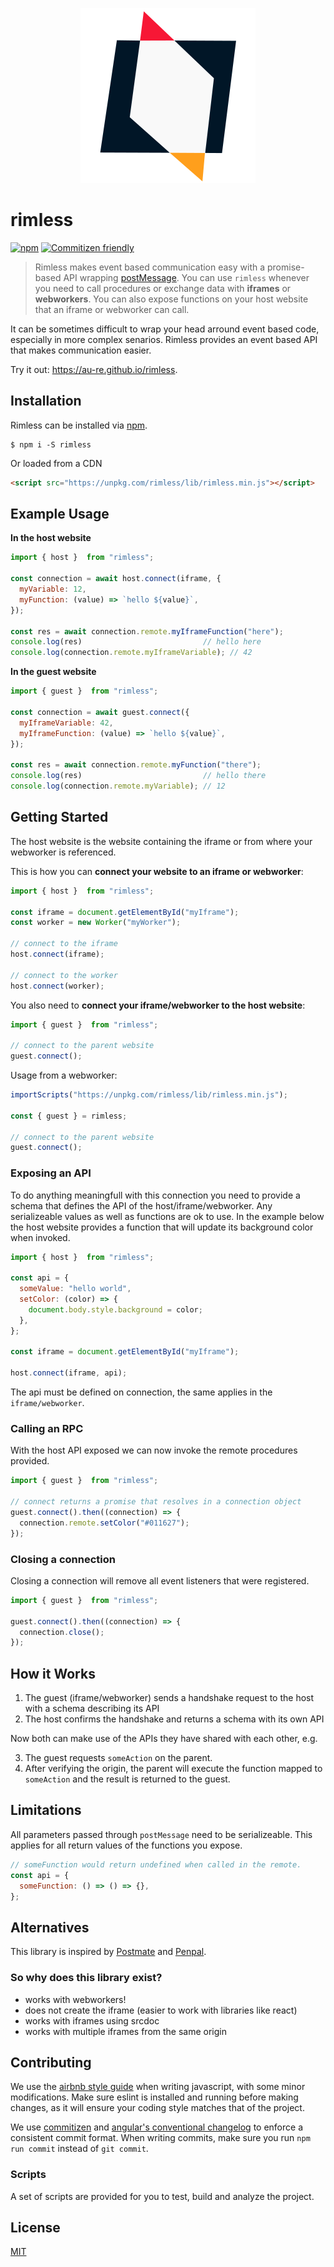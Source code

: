 [npm-url]: https://www.npmjs.com/package/rimless
[npm-image]: https://badge.fury.io/js/rimless.svg
[commitizen-url]: http://commitizen.github.io/cz-cli/
[commitizen-image]: https://img.shields.io/badge/commitizen-friendly-brightgreen.svg
[license-url]: https://github.com/au-re/rimless/LICENSE

<p align="center">
  <img src="https://github.com/au-re/rimless/blob/master/assets/rimless.png"/>
</p>

# rimless

[![npm][npm-image]][npm-url]
[![Commitizen friendly][commitizen-image]][commitizen-url]

> Rimless makes event based communication easy with a promise-based API wrapping [postMessage](). You can use `rimless` whenever you need to call procedures or exchange data with **iframes** or **webworkers**. You can also expose functions on your host website that an iframe or webworker can call.

It can be sometimes difficult to wrap your head arround event based code, especially in more complex senarios. Rimless provides an event based API that makes communication easier.

Try it out: https://au-re.github.io/rimless.

## Installation

Rimless can be installed via [npm](https://www.npmjs.com/package/rimless).

```
$ npm i -S rimless
```

Or loaded from a CDN

```html
<script src="https://unpkg.com/rimless/lib/rimless.min.js"></script>
```

## Example Usage

**In the host website**

```js
import { host }  from "rimless";

const connection = await host.connect(iframe, {
  myVariable: 12,
  myFunction: (value) => `hello ${value}`,
});

const res = await connection.remote.myIframeFunction("here");
console.log(res)                           // hello here
console.log(connection.remote.myIframeVariable); // 42
```
**In the guest website**

```js
import { guest }  from "rimless";

const connection = await guest.connect({
  myIframeVariable: 42,
  myIframeFunction: (value) => `hello ${value}`,
});

const res = await connection.remote.myFunction("there");
console.log(res)                           // hello there
console.log(connection.remote.myVariable); // 12
```

## Getting Started

The host website is the website containing the iframe or from where your webworker is referenced.

This is how you can **connect your website to an iframe or webworker**:

```js
import { host }  from "rimless";

const iframe = document.getElementById("myIframe");
const worker = new Worker("myWorker");

// connect to the iframe
host.connect(iframe);

// connect to the worker
host.connect(worker);
```

You also need to **connect your iframe/webworker to the host website**:

```js
import { guest }  from "rimless";

// connect to the parent website
guest.connect();
```

Usage from a webworker:

```js
importScripts("https://unpkg.com/rimless/lib/rimless.min.js");

const { guest } = rimless;

// connect to the parent website
guest.connect();
```

### Exposing an API

To do anything meaningfull with this connection you need to provide a schema that defines the API of the host/iframe/webworker. Any serializeable values as well as functions are ok to use. In the example below the host website provides a function that will update its background color when invoked.

```js
import { host }  from "rimless";

const api = {
  someValue: "hello world",
  setColor: (color) => {
    document.body.style.background = color;
  },
};

const iframe = document.getElementById("myIframe");

host.connect(iframe, api);
```

The api must be defined on connection, the same applies in the `iframe/webworker`.

### Calling an RPC

With the host API exposed we can now invoke the remote procedures provided.

```js
import { guest }  from "rimless";

// connect returns a promise that resolves in a connection object
guest.connect().then((connection) => {
  connection.remote.setColor("#011627");
});
```

### Closing a connection

Closing a connection will remove all event listeners that were registered.

```js
import { guest }  from "rimless";

guest.connect().then((connection) => {
  connection.close();
});
```

## How it Works

1. The guest (iframe/webworker) sends a handshake request to the host with a schema describing its API
2. The host confirms the handshake and returns a schema with its own API

Now both can make use of the APIs they have shared with each other, e.g.

3. The guest requests `someAction` on the parent.
4. After verifying the origin, the parent will execute the function mapped to `someAction` and the result is returned to the guest.

## Limitations

All parameters passed through `postMessage` need to be serializeable. This applies for all return values of the functions you expose.

```js
// someFunction would return undefined when called in the remote.
const api = {
  someFunction: () => () => {},
};
```

## Alternatives

This library is inspired by [Postmate](https://www.npmjs.com/package/postmate) and [Penpal](https://www.npmjs.com/package/penpal).

### So why does this library exist?

- works with webworkers!
- does not create the iframe (easier to work with libraries like react)
- works with iframes using srcdoc
- works with multiple iframes from the same origin

## Contributing

We use the [airbnb style guide](https://github.com/airbnb/javascript) when writing javascript, with
some minor modifications. Make sure eslint is installed and running before making changes, as it
will ensure your coding style matches that of the project.

We use [commitizen](https://github.com/commitizen/cz-cli) and
[angular's conventional changelog](https://github.com/angular/angular.js/blob/master/DEVELOPERS.md#commits)
to enforce a consistent commit format. When writing commits, make sure you run `npm run commit`
instead of `git commit`.

### Scripts

A set of scripts are provided for you to test, build and analyze the project.

## License

[MIT](license-url)
